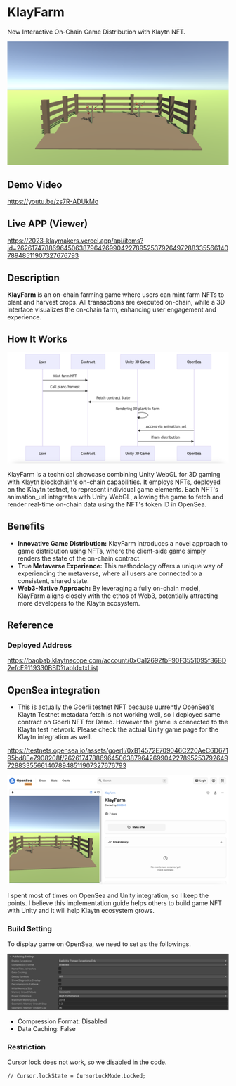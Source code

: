 # KlayFarm

New Interactive On-Chain Game Distribution with Klaytn NFT.

![screen](./Docs/screen.png)

## Demo Video

https://youtu.be/zs7R-ADUkMo

## Live APP (Viewer)

https://2023-klaymakers.vercel.app/api/items?id=26261747886964506387964269904227895253792649728833556614078948511907327676793

## Description

**KlayFarm** is an on-chain farming game where users can mint farm NFTs to plant and harvest crops. All transactions are executed on-chain, while a 3D interface visualizes the on-chain farm, enhancing user engagement and experience.

## How It Works

![how-it-works](./Docs/how-it-works.png)

KlayFarm is a technical showcase combining Unity WebGL for 3D gaming with Klaytn blockchain's on-chain capabilities. It employs NFTs, deployed on the Klaytn testnet, to represent individual game elements. Each NFT's animation_url integrates with Unity WebGL, allowing the game to fetch and render real-time on-chain data using the NFT's token ID in OpenSea.

## Benefits

- **Innovative Game Distribution:** KlayFarm introduces a novel approach to game distribution using NFTs, where the client-side game simply renders the state of the on-chain contract.
- **True Metaverse Experience:** This methodology offers a unique way of experiencing the metaverse, where all users are connected to a consistent, shared state.
- **Web3-Native Approach:** By leveraging a fully on-chain model, KlayFarm aligns closely with the ethos of Web3, potentially attracting more developers to the Klaytn ecosystem.

## Reference

### Deployed Address

https://baobab.klaytnscope.com/account/0xCa12692fbF90F3551095f36BD2efcE9119330BBD?tabId=txList

## OpenSea integration

- This is actually the Goerli testnet NFT because uurrently OpenSea's Klaytn Testnet metadata fetch is not working well, so I deployed same contract on Goerli NFT for Demo. However the game is connected to the Klaytn test network. Please check the actual Unity game page for the Klaytn integration as well.

https://testnets.opensea.io/assets/goerli/0xB14572E709046C220AeC6D67195bd8Ee7908208f/26261747886964506387964269904227895253792649728833556614078948511907327676793

![opensea](./Docs/opensea.png)

I spent most of times on OpenSea and Unity integration, so I keep the points.
I believe this implementation guide helps others to build game NFT with Unity and it will help Klaytn ecosystem grows.

### Build Setting

To display game on OpenSea, we need to set as the followings.

![unity-publish-setting](./Docs/unity-publish-setting.png)

- Compression Format: Disabled
- Data Caching: False

### Restriction

Cursor lock does not work, so we disabled in the code.

```
// Cursor.lockState = CursorLockMode.Locked;
```
